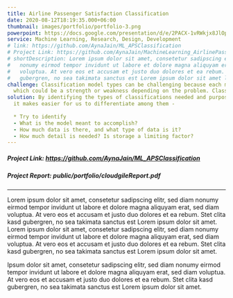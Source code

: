 ```yaml
---
title: Airline Passenger Satisfaction Classification  
date: 2020-08-12T18:19:35.000+06:00
thumbnail: images/portfolio/portfolio-3.png
powerpoint: https://docs.google.com/presentation/d/e/2PACX-1vRWkjx8JlOpuRLKfxoy3VMzbPmNSBSAsdD3tB76dc5kpf3rTxikF_jw5yV8veOGfEvcGsGuugBbfouI/embed?start=false&loop=false&delayms=2000  
service: Machine Learning, Research, Design, Development 
# link: https://github.com/AynaJain/ML_APSClassification
# Project Link: https://github.com/AynaJain/MachineLearning_AirlinePassengerSatisfactionClassification/blob/main/CS412_Final_Project.ipynb
# shortDescription: Lorem ipsum dolor sit amet, consetetur sadipscing elitr, sed diam
#   nonumy eirmod tempor invidunt ut labore et dolore magna aliquyam erat, sed diam
#   voluptua. At vero eos et accusam et justo duo dolores et ea rebum. Stet clita kasd
#   gubergren, no sea takimata sanctus est Lorem ipsum dolor sit amet lorem ipsum dolor.
challenge: Classification model types can be challenging because each model type has its own characteristic, 
  which could be a strength or weakness depending on the problem. Classification models assign items to a discrete group or class based on a specific set of features.Determining the best classification model often presents difficulties given the uniqueness of each dataset and desired outcome. Overfitting occurs when the model is too closely aligned with limited training data that may contain noise or errors. An overfit model is not able to generalize well to data outside the training set, limiting its usefulness in a production system.
solution: By identifying the types of classifications needed and purpose of data, 
  it makes easier for us to differentiate among them - 
  
  * Try to identify 
  - What is the model meant to accomplish?  
  - How much data is there, and what type of data is it?
  - How much detail is needed? Is storage a limiting factor?
---
```

##### Project Link: https://github.com/AynaJain/ML_APSClassification

##### Project Report: public/portfolio/cloudgileReport.pdf
---
Lorem ipsum dolor sit amet, consetetur sadipscing elitr, sed diam nonumy eirmod tempor invidunt ut labore et dolore magna aliquyam erat, sed diam voluptua. At vero eos et accusam et justo duo dolores et ea rebum. Stet clita kasd gubergren, no sea takimata sanctus est Lorem ipsum dolor sit amet. Lorem ipsum dolor sit amet, consetetur sadipscing elitr, sed diam nonumy eirmod tempor invidunt ut labore et dolore magna aliquyam erat, sed diam voluptua. At vero eos et accusam et justo duo dolores et ea rebum. Stet clita kasd gubergren, no sea takimata sanctus est Lorem ipsum dolor sit amet.

Ipsum dolor sit amet, consetetur sadipscing elitr, sed diam nonumy eirmod tempor invidunt ut labore et dolore magna aliquyam erat, sed diam voluptua. At vero eos et accusam et justo duo dolores et ea rebum. Stet clita kasd gubergren, no sea takimata sanctus est Lorem ipsum dolor sit amet.